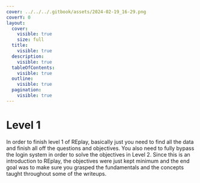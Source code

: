 ```yaml
---
cover: ../../../.gitbook/assets/2024-02-19_16-29.png
coverY: 0
layout:
  cover:
    visible: true
    size: full
  title:
    visible: true
  description:
    visible: true
  tableOfContents:
    visible: true
  outline:
    visible: true
  pagination:
    visible: true
---
```


# Level 1

In order to finish level 1 of REplay, basically just you need to find all the data and finish all off the questions and objectives. You also need to fully bypass the login system in order to solve the objectives in Level 2. Since this is an introduction to REplay, the objectives were just kept minimum and the end goal was to make sure you grasped the fundamentals and the concepts taught throughout some of the writeups.

